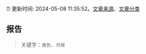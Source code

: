 :alarm_clock: 更新时间: 2024-05-08 11:35:52。[文章来源](/README.md)、[文章分类](/TAGS.md)

## 报告


> 关键字：`报告`、`月报`



